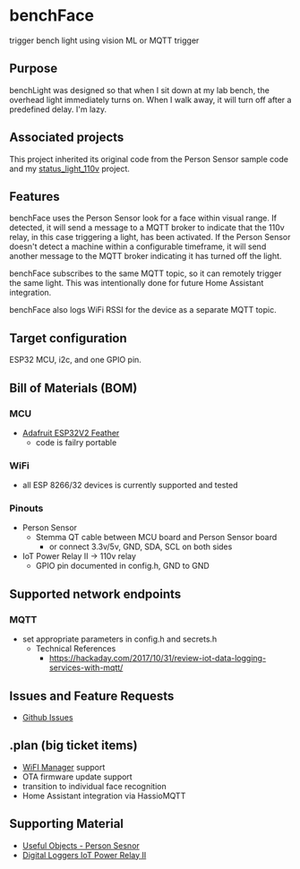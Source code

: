 # benchFace
trigger bench light using vision ML or MQTT trigger

## Purpose
benchLight was designed so that when I sit down at my lab bench, the overhead light immediately turns on. When I walk away, it will turn off after a predefined delay. I'm lazy.

## Associated projects
This project inherited its original code from the Person Sensor sample code and my [status_light_110v](https://github.com/ericklein/status_light_110v) project.

## Features
benchFace uses the Person Sensor look for a face within visual range. If detected, it will send a message to a MQTT broker to indicate that the 110v relay, in this case triggering a light, has been activated. If the Person Sensor doesn't detect a machine within a configurable timeframe, it will send another message to the MQTT broker indicating it has turned off the light.

benchFace subscribes to the same MQTT topic, so it can remotely trigger the same light. This was intentionally done for future Home Assistant integration.

benchFace also logs WiFi RSSI for the device as a separate MQTT topic.

## Target configuration
ESP32 MCU, i2c, and one GPIO pin. 

## Bill of Materials (BOM)
### MCU
- [Adafruit ESP32V2 Feather](https://www.adafruit.com/product/5400)
	- code is failry portable
### WiFi
- all ESP 8266/32 devices is currently supported and tested
### Pinouts
- Person Sensor
    - Stemma QT cable between MCU board and Person Sensor board
        - or connect 3.3v/5v, GND, SDA, SCL on both sides
- IoT Power Relay II -> 110v relay
    - GPIO pin documented in config.h, GND to GND
## Supported network endpoints
### MQTT
- set appropriate parameters in config.h and secrets.h
	- Technical References
		- https://hackaday.com/2017/10/31/review-iot-data-logging-services-with-mqtt/
## Issues and Feature Requests
- [Github Issues](https://github.com/ericklein/benchFace/issues)

## .plan (big ticket items)
- [WiFI Manager](https://github.com/tzapu/WiFiManager) support
- OTA firmware update support
- transition to individual face recognition
- Home Assistant integration via HassioMQTT

## Supporting Material
- [Useful Objects - Person Sesnor](https://github.com/moonshine-ai/person_sensor_docs?tab=readme-ov-file)
- [Digital Loggers IoT Power Relay II](https://www.digital-loggers.com/iot2.html)